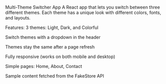 Multi-Theme Switcher App
A React app that lets you switch between three different themes. Each theme has a unique look with different colors, fonts, and layouts.

Features:
3 themes: Light, Dark, and Colorful

Switch themes with a dropdown in the header

Themes stay the same after a page refresh

Fully responsive (works on both mobile and desktop)

Simple pages: Home, About, Contact

Sample content fetched from the FakeStore API
